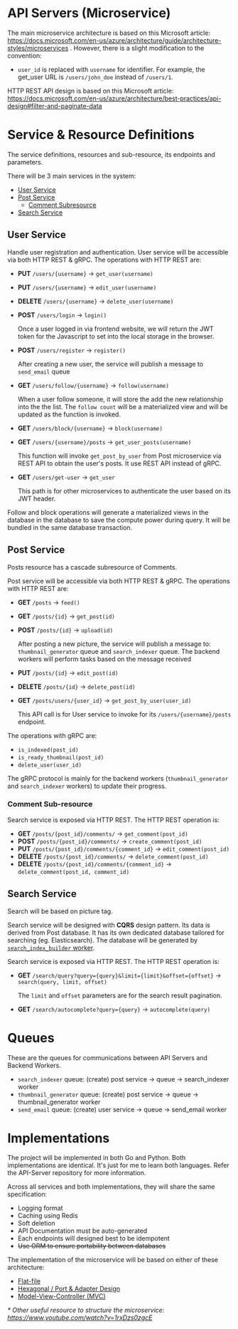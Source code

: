 # API Servers (Microservice)

The main microservice architecture is based on this Microsoft article: https://docs.microsoft.com/en-us/azure/architecture/guide/architecture-styles/microservices . However, there is a slight modification to the convention:

- `user_id` is replaced with `username` for identifier. For example, the get_user URL is `/users/john_doe` instead of `/users/1`.

HTTP REST API design is based on this Microsoft article: https://docs.microsoft.com/en-us/azure/architecture/best-practices/api-design#filter-and-paginate-data

# Service & Resource Definitions 

The service definitions, resources and sub-resource, its endpoints and parameters.

There will be 3 main services in the system:
- [User Service](#User-Service)
- [Post Service](#Post-Service)
  - [Comment Subresource](#Comment-Sub-resource)
- [Search Service](#Search-Service)

## User Service

Handle user registration and authentication. User service will be accessible via both HTTP REST & gRPC. The operations with HTTP REST are:

- **PUT** `/users/{username}` -> `get_user(username)`
- **PUT** `/users/{username}` -> `edit_user(username)`
- **DELETE** `/users/{username}` -> `delete_user(username)`
- **POST** `/users/login` -> `login()`

  Once a user logged in via frontend website, we will return the JWT token for the Javascript to set into the local storage in the browser.
- **POST** `/users/register` -> `register()`

  After creating a new user, the service will publish a message to `send_email` queue
- **GET** `/users/follow/{username}` -> `follow(username)`

  When a user follow someone, it will store the add the new relationship into the the list. The `follow count` will be a materialized view and will be updated as the function is invoked.
- **GET** `/users/block/{username}` -> `block(username)`
- **GET** `/users/{username}/posts` -> `get_user_posts(username)`

  This function will invoke `get_post_by_user` from  Post microservice via REST API to obtain the user's posts. It use REST API instead of gRPC.

- **GET** `/users/get-user` -> `get_user`

  This path is for other microservices to authenticate the user based on its JWT header.

Follow and block operations will generate a materialized views in the database in the database to save the compute power during query. It will be bundled in the same database transaction.

## Post Service

Posts resource has a cascade subresource of Comments.

Post service will be accessible via both HTTP REST & gRPC. The operations with HTTP REST are:

- **GET** `/posts` -> `feed()`
- **GET** `/posts/{id}` -> `get_post(id)`
- **POST** `/posts/{id}` -> `upload(id)`

  After posting a new picture, the service will publish a message to: `thumbnail_generator` queue and `search_indexer` queue. The backend workers will perform tasks based on the message received
- **PUT** `/posts/{id}` -> `edit_post(id)`
- **DELETE** `/posts/{id}` -> `delete_post(id)`
- **GET** `/posts/users/{user_id}` -> `get_post_by_user(user_id)`

  This API call is for User service to invoke for its `/users/{username}/posts` endpoint.

The operations with gRPC are:

- `is_indexed(post_id)`
- `is_ready_thumbnail(post_id)`
- `delete_user(user_id)`

The gRPC protocol is mainly for the backend workers (`thumbnail_generator` and `search_indexer` workers) to update their progress.

### Comment Sub-resource

Search service is exposed via HTTP REST. The HTTP REST operation is:

- **GET** `/posts/{post_id}/comments/` -> `get_comment(post_id)`
- **POST** `/posts/{post_id}/comments/` -> `create_comment(post_id)`
- **PUT** `/posts/{post_id}/comments/{comment_id}` -> `edit_comment(post_id)`
- **DELETE** `/posts/{post_id}/comments/` -> `delete_comment(post_id)`
- **DELETE** `/posts/{post_id}/comments/{comment_id}` -> `delete_comment(post_id, comment_id)`

## Search Service

Search will be based on picture tag. 

Search service will be designed with **CQRS** design pattern. Its data is derived from Post database. It has its own dedicated database tailored for searching (eg. Elasticsearch). The database will be generated by [`search_index_builder` worker](https://github.com/yafig/spec/blob/master/backend.md#search_index_builder-worker).

Search service is exposed via HTTP REST. The HTTP REST operation is:

- **GET** `/search/query?query={query}&limit={limit}&offset={offset}` -> `search(query, limit, offset)`

  The `limit` and `offset` parameters are for the search result pagination.
- **GET** `/search/autocomplete?query={query}` -> `autocomplete(query)`

# Queues

These are the queues for communications between API Servers and Backend Workers.

- `search_indexer` queue: (create) post service -> queue -> search_indexer worker
- `thumbnail_generator` queue: (create) post service -> queue -> thumbnail_generator worker
- `send_email` queue: (create) user service -> queue -> send_email worker

# Implementations

The project will be implemented in both Go and Python. Both implementations are identical. It's just for me to learn both languages. Refer the API-Server repository for more information.

Across all services and both implementations, they will share the same specification:

- Logging format
- Caching using Redis
- Soft deletion
- API Documentation must be auto-generated
- Each endpoints will designed best to be idempotent
- ~~Use ORM to ensure portability between databases~~

The implementation of the microservice will be based on either of these architecture:

- [Flat-file](https://www.calhoun.io/flat-application-structure/)
- [Hexagonal / Port & Adapter Design](https://www.calhoun.io/moving-towards-domain-driven-design-in-go/)
- [Model-View-Controller (MVC)](https://www.calhoun.io/using-mvc-to-structure-go-web-applications/)

*\* Other useful resource to structure the microservice: https://www.youtube.com/watch?v=1rxDzs0zgcE*
